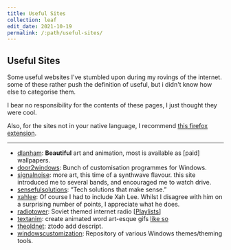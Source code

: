 ```yaml
---
title: Useful Sites
collection: leaf
edit_date: 2021-10-19
permalink: /:path/useful-sites/
---
```

## Useful Sites

Some useful websites I've stumbled upon during my rovings of the internet. some of these rather push the definition of useful, but i didn't know how else to categorise them.

I bear no responsibility for the contents of these pages, I just thought they were cool.

Also, for the sites not in your native language, I recommend [this firefox extension](https://addons.mozilla.org/firefox/addon/traduzir-paginas-web/).

---

- [dlanham](https://dlanham.com/): **Beautiful** art and animation, most is available as [paid] wallpapers.
- [door2windows](http://www.door2windows.com/): Bunch of customisation programmes for Windows.
- [signalnoise](https://signalnoise.com/): more art, this time of a synthwave flavour. this site introduced me to several bands, and encouraged me to watch drive.
- [sensefulsolutions](http://www.sensefulsolutions.com/): “Tech solutions that make sense.”
- [xahlee](http://xahlee.info/): Of course I had to include Xah Lee. Whilst I disagree with him on a surprising number of points, I appreciate what he does.
- [radiotower](http://radiotower.su/): Soviet themed internet radio [[Playlists](http://listen.radiotower.su:8000/)]
- [textanim](https://textanim.com/): create animated word art-esque gifs [like so](/assets/images/web/useful/zeus-upward-lines.gif)
- [theoldnet](http://theoldnet.com/): ztodo add descript.
- [windowscustomization](https://windowscustomization.com/): Repository of various Windows themes/theming tools.

